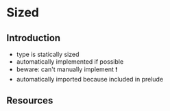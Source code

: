 # Sized



## Introduction

- type is statically sized
- automatically implemented if possible
- beware: can't manually implement ❗️
- automatically imported because included in prelude



## Resources
